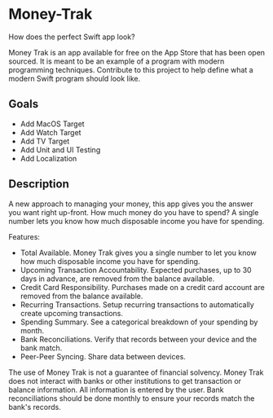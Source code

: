 # Money-Trak
How does the perfect Swift app look?

Money Trak is an app available for free on the App Store that has been open sourced. It is meant to be an example of a program with modern programming techniques. Contribute to this project to help define what a modern Swift program should look like.

## Goals
- Add MacOS Target
- Add Watch Target
- Add TV Target
- Add Unit and UI Testing
- Add Localization

## Description
A new approach to managing your money, this app gives you the answer you want right up-front. How much money do you have to spend? A single number lets you know how much disposable income you have for spending.

Features:

- Total Available. Money Trak gives you a single number to let you know how much disposable income you have for spending.
- Upcoming Transaction Accountability. Expected purchases, up to 30 days in advance, are removed from the balance available.
- Credit Card Responsibility. Purchases made on a credit card account are removed from the balance available.
- Recurring Transactions. Setup recurring transactions to automatically create upcoming transactions.
- Spending Summary. See a categorical breakdown of your spending by month.
- Bank Reconciliations. Verify that records between your device and the bank match.
- Peer-Peer Syncing. Share data between devices.

The use of Money Trak is not a guarantee of financial solvency. Money Trak does not interact with banks or other institutions to get transaction or balance information. All information is entered by the user. Bank reconciliations should be done monthly to ensure your records match the bank's records.
